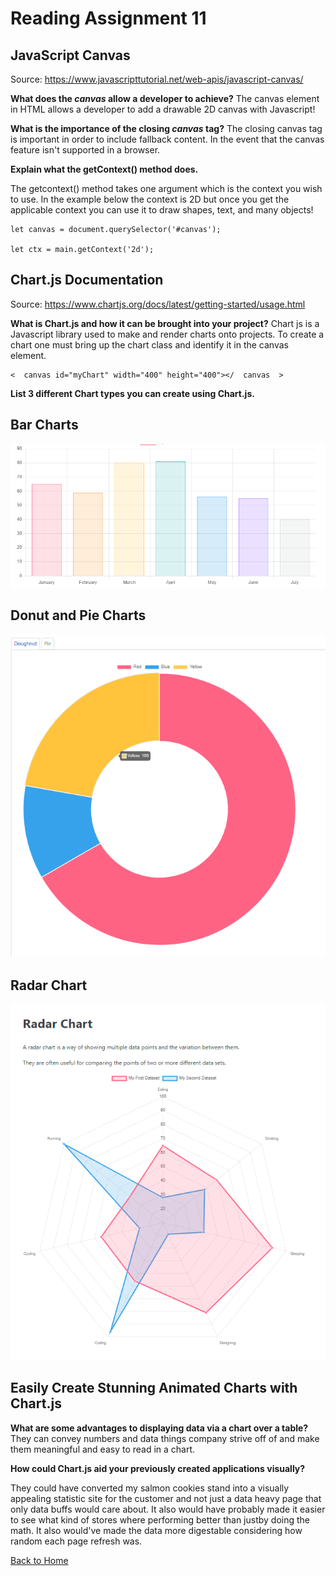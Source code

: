 # Reading Assignment 11



## JavaScript Canvas
Source: https://www.javascripttutorial.net/web-apis/javascript-canvas/

**What does the *canvas* allow a developer to achieve?**
The canvas element in HTML allows a developer to add a drawable 2D canvas with Javascript!

**What is the importance of the closing *canvas* tag?**
The closing canvas tag is important in order to include fallback content. In the event that the canvas feature isn't supported in a browser.

**Explain what the getContext() method does.**

The getcontext() method takes one argument which is the context you wish to use. In the example below the context is 2D but once you get the applicable context you can use it to draw shapes, text, and many objects!

    let canvas = document.querySelector('#canvas');

    let ctx = main.getContext('2d');

## Chart.js Documentation

Source: https://www.chartjs.org/docs/latest/getting-started/usage.html

**What is Chart.js and how it can be brought into your project?**
Chart js is a Javascript library used to make and render charts onto projects.
To create a chart one must bring up the chart class and identify it in the canvas element.

    <  canvas id="myChart" width="400" height="400"></  canvas  >


**List 3 different Chart types you can create using Chart.js.**

## **Bar Charts**

![Chart Example Bar](../img/bar.PNG)

## **Donut and Pie Charts**

![Chart Example Donut](../img/Donut.PNG)

## **Radar Chart**

![Radar](../img/radar.PNG)



## Easily Create Stunning Animated Charts with Chart.js



**What are some advantages to displaying data via a chart over a table?**
They can convey numbers and data things company strive off of and make them meaningful and easy to read in a chart. 

**How could Chart.js aid your previously created applications visually?**

They could have converted my salmon cookies stand into a visually appealing statistic site for the customer and not just a data heavy page that only data buffs would care about. It also would have probably made it easier to see what kind of stores where performing better than justby doing the math. It also would've made the data more digestable considering how random each page refresh was.


[Back to Home](https://zusolaris.github.io/reading-notes/)